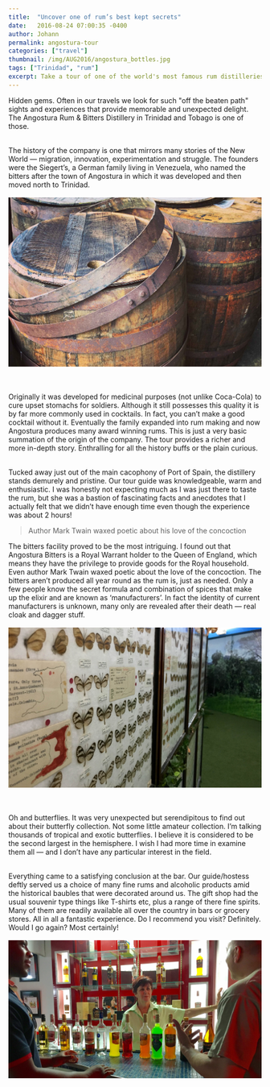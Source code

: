 ```yaml
---
title:  "Uncover one of rum’s best kept secrets"
date:   2016-08-24 07:00:35 -0400
author: Johann
permalink: angostura-tour
categories: ["travel"]
thumbnail: /img/AUG2016/angostura_bottles.jpg
tags: ["Trinidad", "rum"]
excerpt: Take a tour of one of the world's most famous rum distilleries
---
```


Hidden gems. Often in our travels we look for such "off the beaten path" sights and experiences that provide memorable and unexpected delight. The Angostura Rum & Bitters Distillery in Trinidad and Tobago is one of those.
<br><br>

The history of the company is one that mirrors many stories of the New World — migration, innovation, experimentation and struggle. The founders were the Siegert’s, a German family living in Venezuela, who named the bitters after the town of Angostura in which it was developed and then moved north to Trinidad.
<br>
<br>
![Angostura Rum](/img/AUG2016/angostura_barrels.jpg)  
<br>
<br>

Originally it was developed for medicinal purposes (not unlike Coca-Cola) to cure upset stomachs for soldiers. Although it still possesses this quality it is by far more commonly used in cocktails. In fact, you can’t make a good cocktail without it. Eventually the family expanded into rum making and now Angostura produces many award winning rums. This is just a very basic summation of the origin of the company. The tour provides a richer and more in-depth story. Enthralling for all the history buffs or the plain curious.
<br><br>

Tucked away just out of the main cacophony of Port of Spain, the distillery stands demurely and pristine. Our tour guide was knowledgeable, warm and enthusiastic. I was honestly not expecting much as I was just there to taste the rum, but she was a bastion of fascinating facts and anecdotes that I actually felt that we didn’t have enough time even though the experience was about 2 hours!

> Author Mark Twain waxed poetic about his love of the concoction

The bitters facility proved to be the most intriguing. I found out that Angostura Bitters is a Royal Warrant holder to the Queen of England, which means they have the privilege to provide goods for the Royal household. Even author Mark Twain waxed poetic about the love of the concoction. The bitters aren’t produced all year round as the rum is, just as needed. Only a few people know the secret formula and combination of spices that make up the elixir and are known as ‘manufacturers’. In fact the identity of current manufacturers is unknown, many only are revealed after their death — real cloak and dagger stuff.
<br>
<br>
![Angostura Rum](/img/AUG2016/angostura_butterflies.jpg)  
<br>
<br>

Oh and butterflies. It was very unexpected but serendipitous to find out about their butterfly collection. Not some little amateur collection. I’m talking thousands of tropical and exotic butterflies. I believe it is considered to be the second largest in the hemisphere. I wish I had more time in examine them all — and I don’t have any particular interest in the field.
<br><br>

Everything came to a satisfying conclusion at the bar. Our guide/hostess deftly served us a choice of many fine rums and alcoholic products amid the historical baubles that were decorated around us. The gift shop had the usual souvenir type things like T-shirts etc, plus a range of there fine spirits. Many of them are readily available all over the country in bars or grocery stores. All in all a fantastic experience. Do I recommend you visit? Definitely. Would I go again? Most certainly!
<br>
<br>
![Angostura Rum](/img/AUG2016/angostura_bar.jpg)
